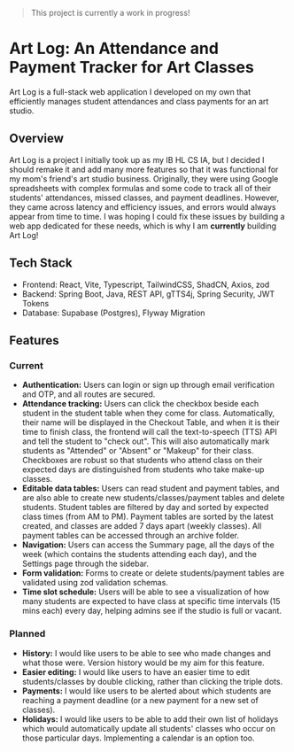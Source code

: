> This project is currently a work in progress!
# Art Log: An Attendance and Payment Tracker for Art Classes
Art Log is a full-stack web application I developed on my own that efficiently manages student attendances and class payments for an art studio.

## Overview
Art Log is a project I initially took up as my IB HL CS IA, but I decided I should remake it and add many more features so that it was functional for my mom's friend's art studio business. Originally, they were using Google spreadsheets with complex formulas and some code to track all of their students' attendances, missed classes, and payment deadlines. However, they came across latency and efficiency issues, and errors would always appear from time to time. I was hoping I could fix these issues by building a web app dedicated for these needs, which is why I am **currently** building Art Log!

## Tech Stack
- Frontend: React, Vite, Typescript, TailwindCSS, ShadCN, Axios, zod
- Backend: Spring Boot, Java, REST API, gTTS4j, Spring Security, JWT Tokens
- Database: Supabase (Postgres), Flyway Migration

## Features
### Current
- **Authentication:** Users can login or sign up through email verification and OTP, and all routes are secured.
- **Attendance tracking:** Users can click the checkbox beside each student in the student table when they come for class. Automatically, their name will be displayed in the Checkout Table, and when it is their time to finish class, the frontend will call the text-to-speech (TTS) API and tell the student to "check out". This will also automatically mark students as "Attended" or "Absent" or "Makeup" for their class. Checkboxes are robust so that students who attend class on their expected days are distinguished from students who take make-up classes.
- **Editable data tables:** Users can read student and payment tables, and are also able to create new students/classes/payment tables and delete students. Student tables are filtered by day and sorted by expected class times (from AM to PM). Payment tables are sorted by the latest created, and classes are added 7 days apart (weekly classes). All payment tables can be accessed through an archive folder.
- **Navigation:** Users can access the Summary page, all the days of the week (which contains the students attending each day), and the Settings page through the sidebar.
- **Form validation:** Forms to create or delete students/payment tables are validated using zod validation schemas.
- **Time slot schedule:** Users will be able to see a visualization of how many students are expected to have class at specific time intervals (15 mins each) every day, helping admins see if the studio is full or vacant.
### Planned
- **History:** I would like users to be able to see who made changes and what those were. Version history would be my aim for this feature.
- **Easier editing:** I would like users to have an easier time to edit students/classes by double clicking, rather than clicking the triple dots.
- **Payments:** I would like users to be alerted about which students are reaching a payment deadline (or a new payment for a new set of classes).
- **Holidays:** I would like users to be able to add their own list of holidays which would automatically update all students' classes who occur on those particular days. Implementing a calendar is an option too.
